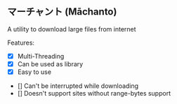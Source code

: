 ## マーチャント (Māchanto)

A utility to download large files from internet

Features:
- [x] Multi-Threading
- [x] Can be used as library
- [x] Easy to use
- [] Can't be interrupted while downloading
- [] Doesn't support sites without range-bytes support
